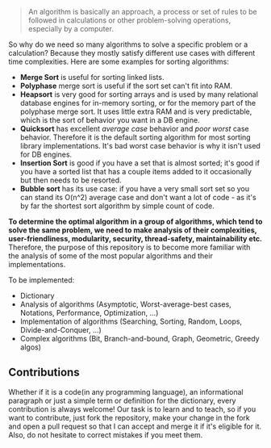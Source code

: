 > An algorithm is basically an approach, a process or set of rules to be followed in calculations or other problem-solving operations, especially by a computer.

So why do we need so many algorithms to solve a specific problem or a calculation? Because they mostly satisfy different use cases with different time complexities. Here are some examples for sorting algorithms:
- **Merge Sort** is useful for sorting linked lists.
- **Polyphase** merge sort is useful if the sort set can't fit into RAM.
- **Heapsort** is very good for sorting arrays and is used by many relational database engines for in-memory sorting, or for the memory part of the polyphase merge sort. It uses little extra RAM and is very predictable, which is the sort of behavior you want in a DB engine.
- **Quicksort** has excellent _average case_ behavior and _poor worst_ case behavior. Therefore it is the default sorting algorithm for most sorting library implementations. It's bad worst case behavior is why it isn't used for DB engines.
- **Insertion Sort** is good if you have a set that is almost sorted; it's good if you have a sorted list that has a couple items added to it occasionally but then needs to be resorted.
- **Bubble sort** has its use case: if you have a very small sort set so you can stand its O(n^2) average case and don't want a lot of code - as it's by far the shortest sort algorithm by simple count of code.

**To determine the optimal algorithm in a group of algorithms, which tend to solve the same problem, we need to make analysis of their complexities, user-friendliness, modularity, security, thread-safety, maintainability etc.** Therefore, the purpose of this repository is to become more familiar with the analysis of some of the most popular algorithms and their implementations.


To be implemented:
- Dictionary
- Analysis of algorithms (Asymptotic, Worst-average-best cases, Notations, Performance, Optimization, ...)
- Implementation of algorithms (Searching, Sorting, Random, Loops, Divide-and-Conquer, ...)
- Complex algorithms (Bit, Branch-and-bound, Graph, Geometric, Greedy algos)


Contributions
--------------
Whether if it is a code(in any programming language), an informational paragraph or just a simple term or definition for the dictionary, every contribution is always welcome! Our task is to learn and to teach, so if you want to contribute, just fork the repository, make your change in the fork and open a pull request so that I can accept and merge it if it's eligible for it. Also, do not hesitate to correct mistakes if you meet them.
